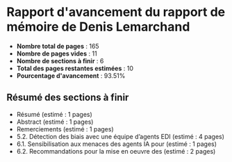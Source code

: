 # Rapport d'avancement du rapport de mémoire de Denis Lemarchand

- **Nombre total de pages** : 165
- **Nombre de pages vides** : 11
- **Nombre de sections à finir** : 6
- **Total des pages restantes estimées** : 10
- **Pourcentage d'avancement** : 93.51%

## Résumé des sections à finir
- Résumé (estimé : 1 pages)
- Abstract (estimé : 1 pages)
- Remerciements (estimé : 1 pages)
- 5.2. Détection des biais avec une équipe d’agents EDI (estimé : 4 pages)
- 6.1. Sensibilisation aux menaces des agents IA pour (estimé : 1 pages)
- 6.2. Recommandations pour la mise en oeuvre des (estimé : 2 pages)
